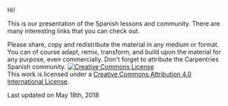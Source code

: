 Hi!

This is our presentation of the Spanish lessons and community. There are many interesting links that you can check out. 

Please share, copy and redistribute the material in any medium or format. You can of course adapt, remix, transform, and build 
upon the material for any purpose, even commercially. Don't forget to attribute the Carpentries Spanish community.
<a rel="license" href="http://creativecommons.org/licenses/by/4.0/"><img alt="Creative Commons License" style="border-width:0" src="https://i.creativecommons.org/l/by/4.0/88x31.png" /></a><br />This work is licensed under a <a rel="license" href="http://creativecommons.org/licenses/by/4.0/">Creative Commons Attribution 4.0 International License</a>.

Last updated on May 18th, 2018
